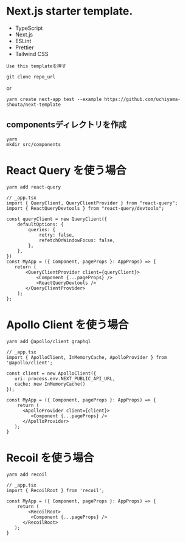 # Next.js starter template.

- TypeScript
- Next.js
- ESLint
- Prettier
- Tailwind CSS

`Use this templateを押す`
```
git clone repo_url
```

or

```
yarn create next-app test --example https://github.com/uchiyama-shouta/next-template
```

## componentsディレクトリを作成
```
yarn
mkdir src/components
```

# React Query を使う場合

```
yarn add react-query
```

```TSX
// _app.tsx
import { QueryClient, QueryClientProvider } from "react-query";
import { ReactQueryDevtools } from "react-query/devtools";

const queryClient = new QueryClient({
	defaultOptions: {
		queries: {
			retry: false,
			refetchOnWindowFocus: false,
		},
	},
})
const MyApp = ({ Component, pageProps }: AppProps) => {
   return (
	   <QueryClientProvider client={queryClient}>
		   <Component {...pageProps} />
		   <ReactQueryDevtools />
	   </QueryClientProvider>
	);
};
```

# Apollo Client を使う場合

```
yarn add @apollo/client graphql
```

```TSX
// _app.tsx
import { ApolloClient, InMemoryCache, ApolloProvider } from '@apollo/client';

const client = new ApolloClient({
   uri: process.env.NEXT_PUBLIC_API_URL,
   cache: new InMemoryCache()
});

const MyApp = ({ Component, pageProps }: AppProps) => {
	return (
      <ApolloProvider client={client}>
         <Component {...pageProps} />
      </ApolloProvider>
   );
}
```

# Recoil を使う場合

```
yarn add recoil
```

```TSX
// _app.tsx
import { RecoilRoot } from 'recoil';

const MyApp = ({ Component, pageProps }: AppProps) => {
	return (
		<RecoilRoot>
         <Component {...pageProps} />
      </RecoilRoot>
   );
}
```
